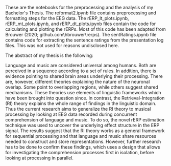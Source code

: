 These are the notebooks for the preprocessing and the analysis of my Bachelor's Thesis.
The reformat2.ipynb file contains preprocessing and formatting steps for the EEG data.
The rERP_lt_plots.ipynb, rERP_mt_plots.ipynb, and rERP_dt_plots.ipynb files contain the code for calculating and plotting the rERPs. Most of this code has been adapted from Brouwer (2020; github.com\hbrouwer\rerps).
The sentRatings.ipynb file contains code for extracting the sentence ratings from the presentation log files. This was not used for reasons undisclosed here.

The abstract of my thesis is the following:

Language and music are considered universal among humans. Both are perceived in a sequence according to a set of rules. In addition, there is evidence pointing to shared brain areas underlying their processing. There are, however, different theories explaining the nature of the neuronal overlap. Some point to overlapping regions, while others suggest shared mechanisms. These theories use elements of linguistic frameworks which have been brought into question since. In contrast, the Retrieval-Integration (RI) theory explains the whole range of findings in the linguistic domain. Thus the current research aims to generalize the RI theory to musical processing by looking at EEG data recorded during concurrent comprehension of language and music. To do so, the novel rERP estimation technique was used to uncover the underlying effect structure in the ERP signal. The results suggest that the RI theory works as a general framework for sequential processing and that language and music share resources needed to construct and store representations. However, further research has to be done to confirm these findings, which uses a design that allows for investigating the comprehension processes first in isolation, before looking at processing in parallel.

